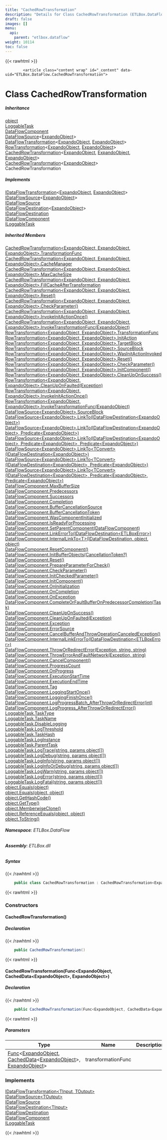 ```yaml
---
title: "CachedRowTransformation"
description: "Details for Class CachedRowTransformation (ETLBox.DataFlow)"
draft: false
images: []
menu:
  api:
    parent: "etlbox.dataflow"
weight: 10114
toc: false
---
```


{{< rawhtml >}}

            <article class="content wrap" id="_content" data-uid="ETLBox.DataFlow.CachedRowTransformation">
  <h1 id="ETLBox_DataFlow_CachedRowTransformation" data-uid="ETLBox.DataFlow.CachedRowTransformation" class="text-break">Class CachedRowTransformation
</h1>
  <div class="markdown level0 summary"></div>
  <div class="markdown level0 conceptual"></div>
  <div class="inheritance">
    <h5>Inheritance</h5>
    <div class="level0"><a class="xref" href="https://learn.microsoft.com/dotnet/api/system.object">object</a></div>
    <div class="level1"><a class="xref" href="/api/etlbox/loggabletask">LoggableTask</a></div>
    <div class="level2"><a class="xref" href="/api/etlbox.dataflow/dataflowcomponent">DataFlowComponent</a></div>
    <div class="level3"><a class="xref" href="/api/etlbox.dataflow/dataflowsource-1">DataFlowSource</a>&lt;<a class="xref" href="https://learn.microsoft.com/dotnet/api/system.dynamic.expandoobject">ExpandoObject</a>&gt;</div>
    <div class="level4"><a class="xref" href="/api/etlbox.dataflow/dataflowtransformation-2">DataFlowTransformation</a>&lt;<a class="xref" href="https://learn.microsoft.com/dotnet/api/system.dynamic.expandoobject">ExpandoObject</a>, <a class="xref" href="https://learn.microsoft.com/dotnet/api/system.dynamic.expandoobject">ExpandoObject</a>&gt;</div>
    <div class="level5"><a class="xref" href="/api/etlbox.dataflow/rowtransformation-2">RowTransformation</a>&lt;<a class="xref" href="https://learn.microsoft.com/dotnet/api/system.dynamic.expandoobject">ExpandoObject</a>, <a class="xref" href="https://learn.microsoft.com/dotnet/api/system.dynamic.expandoobject">ExpandoObject</a>&gt;</div>
    <div class="level6"><a class="xref" href="/api/etlbox.dataflow/cachedrowtransformation-3">CachedRowTransformation</a>&lt;<a class="xref" href="https://learn.microsoft.com/dotnet/api/system.dynamic.expandoobject">ExpandoObject</a>, <a class="xref" href="https://learn.microsoft.com/dotnet/api/system.dynamic.expandoobject">ExpandoObject</a>, <a class="xref" href="https://learn.microsoft.com/dotnet/api/system.dynamic.expandoobject">ExpandoObject</a>&gt;</div>
    <div class="level7"><a class="xref" href="/api/etlbox.dataflow/cachedrowtransformation-1">CachedRowTransformation</a>&lt;<a class="xref" href="https://learn.microsoft.com/dotnet/api/system.dynamic.expandoobject">ExpandoObject</a>&gt;</div>
    <div class="level8"><span class="xref">CachedRowTransformation</span></div>
  </div>
  <div class="implements">
    <h5>Implements</h5>
    <div><a class="xref" href="/api/etlbox/idataflowtransformation-2">IDataFlowTransformation</a>&lt;<a class="xref" href="https://learn.microsoft.com/dotnet/api/system.dynamic.expandoobject">ExpandoObject</a>, <a class="xref" href="https://learn.microsoft.com/dotnet/api/system.dynamic.expandoobject">ExpandoObject</a>&gt;</div>
    <div><a class="xref" href="/api/etlbox/idataflowsource-1">IDataFlowSource</a>&lt;<a class="xref" href="https://learn.microsoft.com/dotnet/api/system.dynamic.expandoobject">ExpandoObject</a>&gt;</div>
    <div><a class="xref" href="/api/etlbox/idataflowsource">IDataFlowSource</a></div>
    <div><a class="xref" href="/api/etlbox/idataflowdestination-1">IDataFlowDestination</a>&lt;<a class="xref" href="https://learn.microsoft.com/dotnet/api/system.dynamic.expandoobject">ExpandoObject</a>&gt;</div>
    <div><a class="xref" href="/api/etlbox/idataflowdestination">IDataFlowDestination</a></div>
    <div><a class="xref" href="/api/etlbox/idataflowcomponent">IDataFlowComponent</a></div>
    <div><a class="xref" href="/api/etlbox/iloggabletask">ILoggableTask</a></div>
  </div>
  <div class="inheritedMembers">
    <h5>Inherited Members</h5>
    <div>
      <a class="xref" href="/api/etlbox.dataflow/cachedrowtransformation-3#ETLBox_DataFlow_CachedRowTransformation_3_TransformationFunc">CachedRowTransformation&lt;ExpandoObject, ExpandoObject, ExpandoObject&gt;.TransformationFunc</a>
    </div>
    <div>
      <a class="xref" href="/api/etlbox.dataflow/cachedrowtransformation-3#ETLBox_DataFlow_CachedRowTransformation_3_CacheManager">CachedRowTransformation&lt;ExpandoObject, ExpandoObject, ExpandoObject&gt;.CacheManager</a>
    </div>
    <div>
      <a class="xref" href="/api/etlbox.dataflow/cachedrowtransformation-3#ETLBox_DataFlow_CachedRowTransformation_3_MaxCacheSize">CachedRowTransformation&lt;ExpandoObject, ExpandoObject, ExpandoObject&gt;.MaxCacheSize</a>
    </div>
    <div>
      <a class="xref" href="/api/etlbox.dataflow/cachedrowtransformation-3#ETLBox_DataFlow_CachedRowTransformation_3_FillCacheAfterTransformation">CachedRowTransformation&lt;ExpandoObject, ExpandoObject, ExpandoObject&gt;.FillCacheAfterTransformation</a>
    </div>
    <div>
      <a class="xref" href="/api/etlbox.dataflow/cachedrowtransformation-3#ETLBox_DataFlow_CachedRowTransformation_3_Reset">CachedRowTransformation&lt;ExpandoObject, ExpandoObject, ExpandoObject&gt;.Reset()</a>
    </div>
    <div>
      <a class="xref" href="/api/etlbox.dataflow/cachedrowtransformation-3#ETLBox_DataFlow_CachedRowTransformation_3_CheckParameter">CachedRowTransformation&lt;ExpandoObject, ExpandoObject, ExpandoObject&gt;.CheckParameter()</a>
    </div>
    <div>
      <a class="xref" href="/api/etlbox.dataflow/cachedrowtransformation-3#ETLBox_DataFlow_CachedRowTransformation_3_InvokeInitActionOnce">CachedRowTransformation&lt;ExpandoObject, ExpandoObject, ExpandoObject&gt;.InvokeInitActionOnce()</a>
    </div>
    <div>
      <a class="xref" href="/api/etlbox.dataflow/cachedrowtransformation-3#ETLBox_DataFlow_CachedRowTransformation_3_InvokeTransformationFunc__0_">CachedRowTransformation&lt;ExpandoObject, ExpandoObject, ExpandoObject&gt;.InvokeTransformationFunc(ExpandoObject)</a>
    </div>
    <div>
      <a class="xref" href="/api/etlbox.dataflow/rowtransformation-2#ETLBox_DataFlow_RowTransformation_2_TransformationFunc">RowTransformation&lt;ExpandoObject, ExpandoObject&gt;.TransformationFunc</a>
    </div>
    <div>
      <a class="xref" href="/api/etlbox.dataflow/rowtransformation-2#ETLBox_DataFlow_RowTransformation_2_InitAction">RowTransformation&lt;ExpandoObject, ExpandoObject&gt;.InitAction</a>
    </div>
    <div>
      <a class="xref" href="/api/etlbox.dataflow/rowtransformation-2#ETLBox_DataFlow_RowTransformation_2_TargetBlock">RowTransformation&lt;ExpandoObject, ExpandoObject&gt;.TargetBlock</a>
    </div>
    <div>
      <a class="xref" href="/api/etlbox.dataflow/rowtransformation-2#ETLBox_DataFlow_RowTransformation_2_SourceBlock">RowTransformation&lt;ExpandoObject, ExpandoObject&gt;.SourceBlock</a>
    </div>
    <div>
      <a class="xref" href="/api/etlbox.dataflow/rowtransformation-2#ETLBox_DataFlow_RowTransformation_2_WasInitActionInvoked">RowTransformation&lt;ExpandoObject, ExpandoObject&gt;.WasInitActionInvoked</a>
    </div>
    <div>
      <a class="xref" href="/api/etlbox.dataflow/rowtransformation-2#ETLBox_DataFlow_RowTransformation_2_Reset">RowTransformation&lt;ExpandoObject, ExpandoObject&gt;.Reset()</a>
    </div>
    <div>
      <a class="xref" href="/api/etlbox.dataflow/rowtransformation-2#ETLBox_DataFlow_RowTransformation_2_CheckParameter">RowTransformation&lt;ExpandoObject, ExpandoObject&gt;.CheckParameter()</a>
    </div>
    <div>
      <a class="xref" href="/api/etlbox.dataflow/rowtransformation-2#ETLBox_DataFlow_RowTransformation_2_InitComponent">RowTransformation&lt;ExpandoObject, ExpandoObject&gt;.InitComponent()</a>
    </div>
    <div>
      <a class="xref" href="/api/etlbox.dataflow/rowtransformation-2#ETLBox_DataFlow_RowTransformation_2_CleanUpOnSuccess">RowTransformation&lt;ExpandoObject, ExpandoObject&gt;.CleanUpOnSuccess()</a>
    </div>
    <div>
      <a class="xref" href="/api/etlbox.dataflow/rowtransformation-2#ETLBox_DataFlow_RowTransformation_2_CleanUpOnFaulted_System_Exception_">RowTransformation&lt;ExpandoObject, ExpandoObject&gt;.CleanUpOnFaulted(Exception)</a>
    </div>
    <div>
      <a class="xref" href="/api/etlbox.dataflow/rowtransformation-2#ETLBox_DataFlow_RowTransformation_2_InvokeInitActionOnce">RowTransformation&lt;ExpandoObject, ExpandoObject&gt;.InvokeInitActionOnce()</a>
    </div>
    <div>
      <a class="xref" href="/api/etlbox.dataflow/rowtransformation-2#ETLBox_DataFlow_RowTransformation_2_InvokeTransformationFunc__0_">RowTransformation&lt;ExpandoObject, ExpandoObject&gt;.InvokeTransformationFunc(ExpandoObject)</a>
    </div>
    <div>
      <a class="xref" href="/api/etlbox.dataflow/dataflowsource-1#ETLBox_DataFlow_DataFlowSource_1_SourceBlock">DataFlowSource&lt;ExpandoObject&gt;.SourceBlock</a>
    </div>
    <div>
      <a class="xref" href="/api/etlbox.dataflow/dataflowsource-1#ETLBox_DataFlow_DataFlowSource_1_LinkTo_ETLBox_IDataFlowDestination__0__">DataFlowSource&lt;ExpandoObject&gt;.LinkTo(IDataFlowDestination&lt;ExpandoObject&gt;)</a>
    </div>
    <div>
      <a class="xref" href="/api/etlbox.dataflow/dataflowsource-1#ETLBox_DataFlow_DataFlowSource_1_LinkTo_ETLBox_IDataFlowDestination__0__System_Predicate__0__">DataFlowSource&lt;ExpandoObject&gt;.LinkTo(IDataFlowDestination&lt;ExpandoObject&gt;, Predicate&lt;ExpandoObject&gt;)</a>
    </div>
    <div>
      <a class="xref" href="/api/etlbox.dataflow/dataflowsource-1#ETLBox_DataFlow_DataFlowSource_1_LinkTo_ETLBox_IDataFlowDestination__0__System_Predicate__0__System_Predicate__0__">DataFlowSource&lt;ExpandoObject&gt;.LinkTo(IDataFlowDestination&lt;ExpandoObject&gt;, Predicate&lt;ExpandoObject&gt;, Predicate&lt;ExpandoObject&gt;)</a>
    </div>
    <div>
      <a class="xref" href="/api/etlbox.dataflow/dataflowsource-1#ETLBox_DataFlow_DataFlowSource_1_LinkTo__1_ETLBox_IDataFlowDestination__0__">DataFlowSource&lt;ExpandoObject&gt;.LinkTo&lt;TConvert&gt;(IDataFlowDestination&lt;ExpandoObject&gt;)</a>
    </div>
    <div>
      <a class="xref" href="/api/etlbox.dataflow/dataflowsource-1#ETLBox_DataFlow_DataFlowSource_1_LinkTo__1_ETLBox_IDataFlowDestination__0__System_Predicate__0__">DataFlowSource&lt;ExpandoObject&gt;.LinkTo&lt;TConvert&gt;(IDataFlowDestination&lt;ExpandoObject&gt;, Predicate&lt;ExpandoObject&gt;)</a>
    </div>
    <div>
      <a class="xref" href="/api/etlbox.dataflow/dataflowsource-1#ETLBox_DataFlow_DataFlowSource_1_LinkTo__1_ETLBox_IDataFlowDestination__0__System_Predicate__0__System_Predicate__0__">DataFlowSource&lt;ExpandoObject&gt;.LinkTo&lt;TConvert&gt;(IDataFlowDestination&lt;ExpandoObject&gt;, Predicate&lt;ExpandoObject&gt;, Predicate&lt;ExpandoObject&gt;)</a>
    </div>
    <div>
      <a class="xref" href="/api/etlbox.dataflow/dataflowcomponent#ETLBox_DataFlow_DataFlowComponent_MaxBufferSize">DataFlowComponent.MaxBufferSize</a>
    </div>
    <div>
      <a class="xref" href="/api/etlbox.dataflow/dataflowcomponent#ETLBox_DataFlow_DataFlowComponent_Predecessors">DataFlowComponent.Predecessors</a>
    </div>
    <div>
      <a class="xref" href="/api/etlbox.dataflow/dataflowcomponent#ETLBox_DataFlow_DataFlowComponent_Successors">DataFlowComponent.Successors</a>
    </div>
    <div>
      <a class="xref" href="/api/etlbox.dataflow/dataflowcomponent#ETLBox_DataFlow_DataFlowComponent_Completion">DataFlowComponent.Completion</a>
    </div>
    <div>
      <a class="xref" href="/api/etlbox.dataflow/dataflowcomponent#ETLBox_DataFlow_DataFlowComponent_BufferCancellationSource">DataFlowComponent.BufferCancellationSource</a>
    </div>
    <div>
      <a class="xref" href="/api/etlbox.dataflow/dataflowcomponent#ETLBox_DataFlow_DataFlowComponent_BufferCancellationToken">DataFlowComponent.BufferCancellationToken</a>
    </div>
    <div>
      <a class="xref" href="/api/etlbox.dataflow/dataflowcomponent#ETLBox_DataFlow_DataFlowComponent_WasComponentInitialized">DataFlowComponent.WasComponentInitialized</a>
    </div>
    <div>
      <a class="xref" href="/api/etlbox.dataflow/dataflowcomponent#ETLBox_DataFlow_DataFlowComponent_IsReadyForProcessing">DataFlowComponent.IsReadyForProcessing</a>
    </div>
    <div>
      <a class="xref" href="/api/etlbox.dataflow/dataflowcomponent#ETLBox_DataFlow_DataFlowComponent_SetParentComponent_ETLBox_DataFlow_DataFlowComponent_">DataFlowComponent.SetParentComponent(DataFlowComponent)</a>
    </div>
    <div>
      <a class="xref" href="/api/etlbox.dataflow/dataflowcomponent#ETLBox_DataFlow_DataFlowComponent_LinkErrorTo_ETLBox_IDataFlowDestination_ETLBox_ETLBoxError__">DataFlowComponent.LinkErrorTo(IDataFlowDestination&lt;ETLBoxError&gt;)</a>
    </div>
    <div>
      <a class="xref" href="/api/etlbox.dataflow/dataflowcomponent#ETLBox_DataFlow_DataFlowComponent_InternalLinkTo__1_ETLBox_IDataFlowDestination_System_Object_System_Object_">DataFlowComponent.InternalLinkTo&lt;T&gt;(IDataFlowDestination, object, object)</a>
    </div>
    <div>
      <a class="xref" href="/api/etlbox.dataflow/dataflowcomponent#ETLBox_DataFlow_DataFlowComponent_ResetComponent">DataFlowComponent.ResetComponent()</a>
    </div>
    <div>
      <a class="xref" href="/api/etlbox.dataflow/dataflowcomponent#ETLBox_DataFlow_DataFlowComponent_InitBufferObjects_System_Nullable_System_Threading_CancellationToken__">DataFlowComponent.InitBufferObjects(CancellationToken?)</a>
    </div>
    <div>
      <a class="xref" href="/api/etlbox.dataflow/dataflowcomponent#ETLBox_DataFlow_DataFlowComponent_Reset">DataFlowComponent.Reset()</a>
    </div>
    <div>
      <a class="xref" href="/api/etlbox.dataflow/dataflowcomponent#ETLBox_DataFlow_DataFlowComponent_PrepareParameterForCheck">DataFlowComponent.PrepareParameterForCheck()</a>
    </div>
    <div>
      <a class="xref" href="/api/etlbox.dataflow/dataflowcomponent#ETLBox_DataFlow_DataFlowComponent_CheckParameter">DataFlowComponent.CheckParameter()</a>
    </div>
    <div>
      <a class="xref" href="/api/etlbox.dataflow/dataflowcomponent#ETLBox_DataFlow_DataFlowComponent_InitCheckedParameter">DataFlowComponent.InitCheckedParameter()</a>
    </div>
    <div>
      <a class="xref" href="/api/etlbox.dataflow/dataflowcomponent#ETLBox_DataFlow_DataFlowComponent_InitComponent">DataFlowComponent.InitComponent()</a>
    </div>
    <div>
      <a class="xref" href="/api/etlbox.dataflow/dataflowcomponent#ETLBox_DataFlow_DataFlowComponent_OnInitialization">DataFlowComponent.OnInitialization</a>
    </div>
    <div>
      <a class="xref" href="/api/etlbox.dataflow/dataflowcomponent#ETLBox_DataFlow_DataFlowComponent_OnCompletion">DataFlowComponent.OnCompletion</a>
    </div>
    <div>
      <a class="xref" href="/api/etlbox.dataflow/dataflowcomponent#ETLBox_DataFlow_DataFlowComponent_OnException">DataFlowComponent.OnException</a>
    </div>
    <div>
      <a class="xref" href="/api/etlbox.dataflow/dataflowcomponent#ETLBox_DataFlow_DataFlowComponent_CompleteOrFaultBufferOnPredecessorCompletion_System_Threading_Tasks_Task_">DataFlowComponent.CompleteOrFaultBufferOnPredecessorCompletion(Task)</a>
    </div>
    <div>
      <a class="xref" href="/api/etlbox.dataflow/dataflowcomponent#ETLBox_DataFlow_DataFlowComponent_CleanUpOnSuccess">DataFlowComponent.CleanUpOnSuccess()</a>
    </div>
    <div>
      <a class="xref" href="/api/etlbox.dataflow/dataflowcomponent#ETLBox_DataFlow_DataFlowComponent_CleanUpOnFaulted_System_Exception_">DataFlowComponent.CleanUpOnFaulted(Exception)</a>
    </div>
    <div>
      <a class="xref" href="/api/etlbox.dataflow/dataflowcomponent#ETLBox_DataFlow_DataFlowComponent_Exception">DataFlowComponent.Exception</a>
    </div>
    <div>
      <a class="xref" href="/api/etlbox.dataflow/dataflowcomponent#ETLBox_DataFlow_DataFlowComponent_ErrorSource">DataFlowComponent.ErrorSource</a>
    </div>
    <div>
      <a class="xref" href="/api/etlbox.dataflow/dataflowcomponent#ETLBox_DataFlow_DataFlowComponent_CancelBufferAndThrowOperationCanceledException">DataFlowComponent.CancelBufferAndThrowOperationCanceledException()</a>
    </div>
    <div>
      <a class="xref" href="/api/etlbox.dataflow/dataflowcomponent#ETLBox_DataFlow_DataFlowComponent_InternalLinkErrorTo_ETLBox_IDataFlowDestination_ETLBox_ETLBoxError__">DataFlowComponent.InternalLinkErrorTo(IDataFlowDestination&lt;ETLBoxError&gt;)</a>
    </div>
    <div>
      <a class="xref" href="/api/etlbox.dataflow/dataflowcomponent#ETLBox_DataFlow_DataFlowComponent_ThrowOrRedirectError_System_Exception_System_String_System_String_">DataFlowComponent.ThrowOrRedirectError(Exception, string, string)</a>
    </div>
    <div>
      <a class="xref" href="/api/etlbox.dataflow/dataflowcomponent#ETLBox_DataFlow_DataFlowComponent_ThrowErrorAndFaultNetwork_System_Exception_System_String_">DataFlowComponent.ThrowErrorAndFaultNetwork(Exception, string)</a>
    </div>
    <div>
      <a class="xref" href="/api/etlbox.dataflow/dataflowcomponent#ETLBox_DataFlow_DataFlowComponent_CancelComponent">DataFlowComponent.CancelComponent()</a>
    </div>
    <div>
      <a class="xref" href="/api/etlbox.dataflow/dataflowcomponent#ETLBox_DataFlow_DataFlowComponent_ProgressCount">DataFlowComponent.ProgressCount</a>
    </div>
    <div>
      <a class="xref" href="/api/etlbox.dataflow/dataflowcomponent#ETLBox_DataFlow_DataFlowComponent_OnProgress">DataFlowComponent.OnProgress</a>
    </div>
    <div>
      <a class="xref" href="/api/etlbox.dataflow/dataflowcomponent#ETLBox_DataFlow_DataFlowComponent_ExecutionStartTime">DataFlowComponent.ExecutionStartTime</a>
    </div>
    <div>
      <a class="xref" href="/api/etlbox.dataflow/dataflowcomponent#ETLBox_DataFlow_DataFlowComponent_ExecutionEndTime">DataFlowComponent.ExecutionEndTime</a>
    </div>
    <div>
      <a class="xref" href="/api/etlbox.dataflow/dataflowcomponent#ETLBox_DataFlow_DataFlowComponent_Tag">DataFlowComponent.Tag</a>
    </div>
    <div>
      <a class="xref" href="/api/etlbox.dataflow/dataflowcomponent#ETLBox_DataFlow_DataFlowComponent_LoggingStartOnce">DataFlowComponent.LoggingStartOnce()</a>
    </div>
    <div>
      <a class="xref" href="/api/etlbox.dataflow/dataflowcomponent#ETLBox_DataFlow_DataFlowComponent_LoggingFinishOnce">DataFlowComponent.LoggingFinishOnce()</a>
    </div>
    <div>
      <a class="xref" href="/api/etlbox.dataflow/dataflowcomponent#ETLBox_DataFlow_DataFlowComponent_LogProgressBatch_AfterThrowOrRedirectError_System_Int32_">DataFlowComponent.LogProgressBatch_AfterThrowOrRedirectError(int)</a>
    </div>
    <div>
      <a class="xref" href="/api/etlbox.dataflow/dataflowcomponent#ETLBox_DataFlow_DataFlowComponent_LogProgress_AfterThrowOrRedirectError">DataFlowComponent.LogProgress_AfterThrowOrRedirectError()</a>
    </div>
    <div>
      <a class="xref" href="/api/etlbox/loggabletask#ETLBox_LoggableTask_TaskType">LoggableTask.TaskType</a>
    </div>
    <div>
      <a class="xref" href="/api/etlbox/loggabletask#ETLBox_LoggableTask_TaskName">LoggableTask.TaskName</a>
    </div>
    <div>
      <a class="xref" href="/api/etlbox/loggabletask#ETLBox_LoggableTask_DisableLogging">LoggableTask.DisableLogging</a>
    </div>
    <div>
      <a class="xref" href="/api/etlbox/loggabletask#ETLBox_LoggableTask_LogThreshold">LoggableTask.LogThreshold</a>
    </div>
    <div>
      <a class="xref" href="/api/etlbox/loggabletask#ETLBox_LoggableTask_TaskHash">LoggableTask.TaskHash</a>
    </div>
    <div>
      <a class="xref" href="/api/etlbox/loggabletask#ETLBox_LoggableTask_LogInstance">LoggableTask.LogInstance</a>
    </div>
    <div>
      <a class="xref" href="/api/etlbox/loggabletask#ETLBox_LoggableTask_ParentTask">LoggableTask.ParentTask</a>
    </div>
    <div>
      <a class="xref" href="/api/etlbox/loggabletask#ETLBox_LoggableTask_LogTrace_System_String_System_Object___">LoggableTask.LogTrace(string, params object[])</a>
    </div>
    <div>
      <a class="xref" href="/api/etlbox/loggabletask#ETLBox_LoggableTask_LogDebug_System_String_System_Object___">LoggableTask.LogDebug(string, params object[])</a>
    </div>
    <div>
      <a class="xref" href="/api/etlbox/loggabletask#ETLBox_LoggableTask_LogInfo_System_String_System_Object___">LoggableTask.LogInfo(string, params object[])</a>
    </div>
    <div>
      <a class="xref" href="/api/etlbox/loggabletask#ETLBox_LoggableTask_LogInfoOrDebug_System_String_System_Object___">LoggableTask.LogInfoOrDebug(string, params object[])</a>
    </div>
    <div>
      <a class="xref" href="/api/etlbox/loggabletask#ETLBox_LoggableTask_LogWarn_System_String_System_Object___">LoggableTask.LogWarn(string, params object[])</a>
    </div>
    <div>
      <a class="xref" href="/api/etlbox/loggabletask#ETLBox_LoggableTask_LogError_System_String_System_Object___">LoggableTask.LogError(string, params object[])</a>
    </div>
    <div>
      <a class="xref" href="/api/etlbox/loggabletask#ETLBox_LoggableTask_LogFatal_System_String_System_Object___">LoggableTask.LogFatal(string, params object[])</a>
    </div>
    <div>
      <a class="xref" href="https://learn.microsoft.com/dotnet/api/system.object.equals#system-object-equals(system-object)">object.Equals(object)</a>
    </div>
    <div>
      <a class="xref" href="https://learn.microsoft.com/dotnet/api/system.object.equals#system-object-equals(system-object-system-object)">object.Equals(object, object)</a>
    </div>
    <div>
      <a class="xref" href="https://learn.microsoft.com/dotnet/api/system.object.gethashcode">object.GetHashCode()</a>
    </div>
    <div>
      <a class="xref" href="https://learn.microsoft.com/dotnet/api/system.object.gettype">object.GetType()</a>
    </div>
    <div>
      <a class="xref" href="https://learn.microsoft.com/dotnet/api/system.object.memberwiseclone">object.MemberwiseClone()</a>
    </div>
    <div>
      <a class="xref" href="https://learn.microsoft.com/dotnet/api/system.object.referenceequals">object.ReferenceEquals(object, object)</a>
    </div>
    <div>
      <a class="xref" href="https://learn.microsoft.com/dotnet/api/system.object.tostring">object.ToString()</a>
    </div>
  </div>
<h6><strong>Namespace</strong>: ETLBox.DataFlow</h6>
  <h6><strong>Assembly</strong>: ETLBox.dll</h6>
  <h5 id="ETLBox_DataFlow_CachedRowTransformation_syntax">Syntax</h5>
{{< /rawhtml >}}

```C#
    public class CachedRowTransformation : CachedRowTransformation<ExpandoObject>, IDataFlowTransformation<ExpandoObject, ExpandoObject>, IDataFlowSource<ExpandoObject>, IDataFlowSource, IDataFlowDestination<ExpandoObject>, IDataFlowDestination, IDataFlowComponent, ILoggableTask
```

{{< rawhtml >}}
  <h3 id="constructors">Constructors
</h3>
  <a id="ETLBox_DataFlow_CachedRowTransformation__ctor_" data-uid="ETLBox.DataFlow.CachedRowTransformation.#ctor*"></a>
  <h4 id="ETLBox_DataFlow_CachedRowTransformation__ctor" data-uid="ETLBox.DataFlow.CachedRowTransformation.#ctor">CachedRowTransformation()</h4>
  <div class="markdown level1 summary"></div>
  <div class="markdown level1 conceptual"></div>
  <h5 class="declaration">Declaration</h5>
{{< /rawhtml >}}

```C#
    public CachedRowTransformation()
```

{{< rawhtml >}}
  <a id="ETLBox_DataFlow_CachedRowTransformation__ctor_" data-uid="ETLBox.DataFlow.CachedRowTransformation.#ctor*"></a>
  <h4 id="ETLBox_DataFlow_CachedRowTransformation__ctor_System_Func_System_Dynamic_ExpandoObject_ETLBox_DataFlow_CachedData_System_Dynamic_ExpandoObject__System_Dynamic_ExpandoObject__" data-uid="ETLBox.DataFlow.CachedRowTransformation.#ctor(System.Func{System.Dynamic.ExpandoObject,ETLBox.DataFlow.CachedData{System.Dynamic.ExpandoObject},System.Dynamic.ExpandoObject})">CachedRowTransformation(Func&lt;ExpandoObject, CachedData&lt;ExpandoObject&gt;, ExpandoObject&gt;)</h4>
  <div class="markdown level1 summary"></div>
  <div class="markdown level1 conceptual"></div>
  <h5 class="declaration">Declaration</h5>
{{< /rawhtml >}}

```C#
    public CachedRowTransformation(Func<ExpandoObject, CachedData<ExpandoObject>, ExpandoObject> transformationFunc)
```

{{< rawhtml >}}
  <h5 class="parameters">Parameters</h5>
  <table class="table table-bordered table-condensed">
    <thead>
      <tr>
        <th>Type</th>
        <th>Name</th>
        <th>Description</th>
      </tr>
    </thead>
    <tbody>
      <tr>
        <td><a class="xref" href="https://learn.microsoft.com/dotnet/api/system.func-3">Func</a>&lt;<a class="xref" href="https://learn.microsoft.com/dotnet/api/system.dynamic.expandoobject">ExpandoObject</a>, <a class="xref" href="/api/etlbox.dataflow/cacheddata-1">CachedData</a>&lt;<a class="xref" href="https://learn.microsoft.com/dotnet/api/system.dynamic.expandoobject">ExpandoObject</a>&gt;, <a class="xref" href="https://learn.microsoft.com/dotnet/api/system.dynamic.expandoobject">ExpandoObject</a>&gt;</td>
        <td><span class="parametername">transformationFunc</span></td>
        <td></td>
      </tr>
    </tbody>
  </table>
  <h3 id="implements">Implements</h3>
  <div>
      <a class="xref" href="/api/etlbox/idataflowtransformation-2">IDataFlowTransformation&lt;TInput, TOutput&gt;</a>
  </div>
  <div>
      <a class="xref" href="/api/etlbox/idataflowsource-1">IDataFlowSource&lt;TOutput&gt;</a>
  </div>
  <div>
      <a class="xref" href="/api/etlbox/idataflowsource">IDataFlowSource</a>
  </div>
  <div>
      <a class="xref" href="/api/etlbox/idataflowdestination-1">IDataFlowDestination&lt;TInput&gt;</a>
  </div>
  <div>
      <a class="xref" href="/api/etlbox/idataflowdestination">IDataFlowDestination</a>
  </div>
  <div>
      <a class="xref" href="/api/etlbox/idataflowcomponent">IDataFlowComponent</a>
  </div>
  <div>
      <a class="xref" href="/api/etlbox/iloggabletask">ILoggableTask</a>
  </div>

{{< /rawhtml >}}
